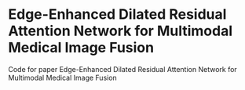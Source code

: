 # Edge-Enhanced Dilated Residual Attention Network for Multimodal Medical Image Fusion
Code for paper Edge-Enhanced Dilated Residual Attention Network for Multimodal Medical Image Fusion
